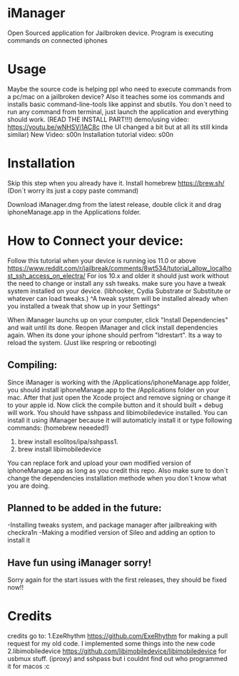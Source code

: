 # iManager
Open Sourced application for Jailbroken device. Program is executing commands on connected iphones

# Usage
Maybe the source code is helping ppl who need to execute commands from a pc/mac on a jailbroken device? Also it teaches some ios commands and installs
basic command-line-tools like appinst and sbutils. 
You don´t need to run any command from terminal, just launch the application and everything should work. (READ THE INSTALL PART!!!)
demo/using video: https://youtu.be/wNHSVi1AC8c (the UI changed a bit but at all its still kinda similar) 
New Video: s00n
Installation tutorial video: s00n

# Installation
Skip this step when you already have it. 
Install homebrew https://brew.sh/ (Don´t worry its just a copy paste command)

Download iManager.dmg from the latest release, double click it and drag iphoneManage.app in the Applications folder.

# How to Connect your device:
Follow this tutorial when your device is running ios 11.0 or above https://www.reddit.com/r/jailbreak/comments/8wt534/tutorial_allow_localhost_ssh_access_on_electra/
For ios 10.x and older it should just work without the need to change or install any ssh tweaks.
make sure you have a tweak system installed on your device. (libhooker, Cydia Substrate or Substitute or whatever can load tweaks.)
^A tweak system will be installed already when you installed a tweak that show up in your Settings^

When iManager launchs up on your computer, click "Install Dependencies" and wait until its done. Reopen iManager and click install dependencies again. When its done your iphone should perfrom "ldrestart". Its a way to reload the system. (Just like respring or rebooting)



## Compiling:
Since iManager is working with the /Applications/iphoneManage.app folder, you should install iphoneManage.app to the /Applications folder on your mac. 
After that just open the Xcode project and remove signing or change it to your apple id. Now click the compile button and it should built + debug will work.
You should have sshpass and libimobiledevice installed.
You can install it using iManager because it will automaticly install it or type following commands: (homebrew neeeded!)

1. brew install esolitos/ipa/sshpass1.
2. brew install libimobiledevice

You can replace fork and upload your own modified version of iphoneManage.app as long as you credit this repo.
Also make sure to don´t change the dependencies installation methode when you don´t know what you are doing.


## Planned to be added in the future:
-Installing tweaks system, and package manager after jailbreaking with checkra1n
-Making a modified version of Sileo and adding an option to install it


## Have fun using iManager sorry!
Sorry again for the start issues with the first releases, they should be fixed now!!

# Credits
credits go to:
1.EzeRhythm https://github.com/ExeRhythm for making a pull request for my old code. I implemented some things into the new code
2.libimobiledevice https://github.com/libimobiledevice/libimobiledevice for usbmux stuff. (iproxy)
and sshpass but i couldnt find out who programmed it for macos :c


